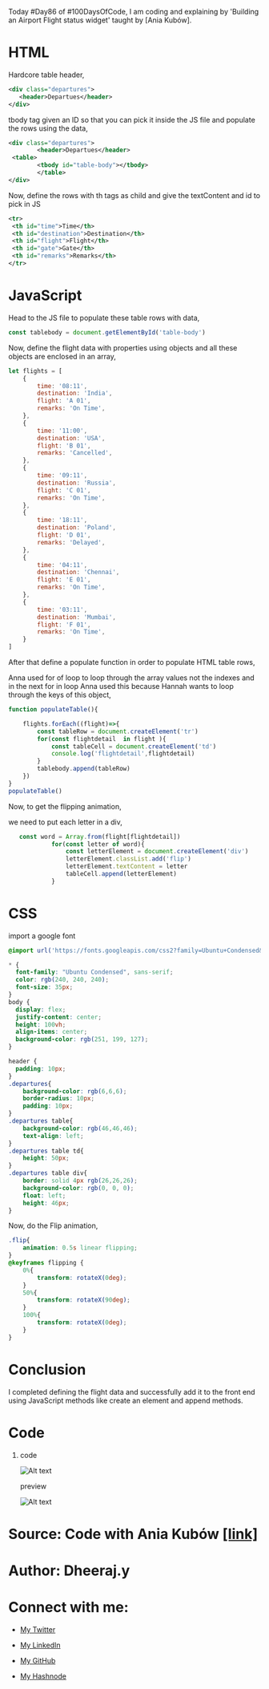Today #Day86 of #100DaysOfCode, I am coding and explaining by 'Building an Airport Flight status widget' taught by \[Ania Kubów\].

# HTML

Hardcore table header,

```xml
<div class="departures">
   <header>Departues</header>
</div>
```

tbody tag given an ID so that you can pick it inside the JS file and populate the rows using the data,

```xml
<div class="departures">
        <header>Departues</header>
 <table>
        <tbody id="table-body"></tbody>
        </table>
</div>
```

Now, define the rows with th tags as child and give the textContent and id to pick in JS

```xml
<tr>
 <th id="time">Time</th>
 <th id="destination">Destination</th>
 <th id="flight">Flight</th>
 <th id="gate">Gate</th>
 <th id="remarks">Remarks</th>
</tr>
```

# JavaScript

Head to the JS file to populate these table rows with data,

```javascript
const tablebody = document.getElementById('table-body')
```

Now, define the flight data with properties using objects and all these objects are enclosed in an array,

```javascript
let flights = [
    {
        time: '08:11',
        destination: 'India',
        flight: 'A 01',
        remarks: 'On Time',
    },
    {
        time: '11:00',
        destination: 'USA',
        flight: 'B 01',
        remarks: 'Cancelled',
    },
    {
        time: '09:11',
        destination: 'Russia',
        flight: 'C 01',
        remarks: 'On Time',
    }, 
    {
        time: '18:11',
        destination: 'Poland',
        flight: 'D 01',
        remarks: 'Delayed',
    }, 
    {
        time: '04:11',
        destination: 'Chennai',
        flight: 'E 01',
        remarks: 'On Time',
    }, 
    {
        time: '03:11',
        destination: 'Mumbai',
        flight: 'F 01',
        remarks: 'On Time',
    }
]
```

After that define a populate function in order to populate HTML table rows,

Anna used for of loop to loop through the array values not the indexes and in the next for in loop Anna used this because Hannah wants to loop through the keys of this object,

```javascript
function populateTable(){

    flights.forEach((flight)=>{
        const tableRow = document.createElement('tr')
        for(const flightdetail  in flight ){
            const tableCell = document.createElement('td')
            console.log('flightdetail',flightdetail)
        }
        tablebody.append(tableRow)
    })
}
populateTable()
```

Now, to get the flipping animation,

we need to put each letter in a div,

```javascript
   const word = Array.from(flight[flightdetail])
            for(const letter of word){
                const letterElement = document.createElement('div')
                letterElement.classList.add('flip')
                letterElement.textContent = letter
                tableCell.append(letterElement)
            }
```

# CSS

import a google font

```css
@import url('https://fonts.googleapis.com/css2?family=Ubuntu+Condensed&display=swap');
```

```css
* {
  font-family: "Ubuntu Condensed", sans-serif;
  color: rgb(240, 240, 240);
  font-size: 35px;
}
body {
  display: flex;
  justify-content: center;
  height: 100vh;
  align-items: center;
  background-color: rgb(251, 199, 127);
}

header {
  padding: 10px;
}
.departures{
    background-color: rgb(6,6,6);
    border-radius: 10px;
    padding: 10px;
}
.departures table{
    background-color: rgb(46,46,46);
    text-align: left;
}
.departures table td{
    height: 50px;
}
.departures table div{
    border: solid 4px rgb(26,26,26);
    background-color: rgb(0, 0, 0);
    float: left;
    height: 46px;
}
```

Now, do the Flip animation,

```css
.flip{
    animation: 0.5s linear flipping;
}
@keyframes flipping {
    0%{
        transform: rotateX(0deg);
    }
    50%{
        transform: rotateX(90deg);
    }
    100%{
        transform: rotateX(0deg);
    }
}
```

# Conclusion

I completed defining the flight data and successfully add it to the front end using JavaScript methods like create an element and append methods.

# Code

1. code
    
    ![Alt text](1,%20day86%20code.png)
    
    preview
    
    ![Alt text](2.%20day86%20preview.png)
    

# Source: Code with Ania Kubów [\[link\]](https://www.youtube.com/watch?v=3QSWROFg_sc&t=13s)

# Author: Dheeraj.y

# Connect with me:

* [My Twitter](https://twitter.com/yssdheeraj)
    
* [My LinkedIn](https://www.linkedin.com/in/dheerajy1/)
    
* [My GitHub](https://github.com/dheerajy1)
    
* [My Hashnode](https://dheerajy1.hashnode.dev/)